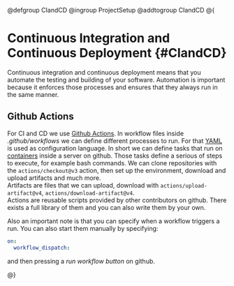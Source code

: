 @defgroup CIandCD
@ingroup ProjectSetup
@addtogroup CIandCD
@{

# Continuous Integration and Continuous Deployment {#CIandCD}

Continuous integration and continuous deployment means that you automate the testing and building of your software. Automation is important because it enforces those processes and ensures that they always run in the same manner.

## Github Actions

For CI and CD we use [Github Actions](https://github.com/features/actions).
In workflow files inside *.github/workflows* we can define different processes to run. 
For that [YAML](https://yaml.org/spec/1.2.2/) is used as configuration language.
In short we can define tasks that run on [containers](https://www.docker.com/resources/what-container/) inside a server on github.
Those tasks define a serious of steps to execute, for example bash commands.
We can clone repositories with the `actions/checkout@v3` action, then set up the environment, download and upload artifacts and much more.  
Artifacts are files that we can upload, download with `actions/upload-artifact@v4`, `actions/download-artifact@v4`.  
Actions are reusable scripts provided by other contributors on github. There exists a full library of them and you can also write them by your own.

Also an important note is that you can specify when a workflow triggers a run. You can also start them manually by specifying:
```yaml
on:
  workflow_dispatch:
```
and then pressing a *run workflow button* on github.

@}